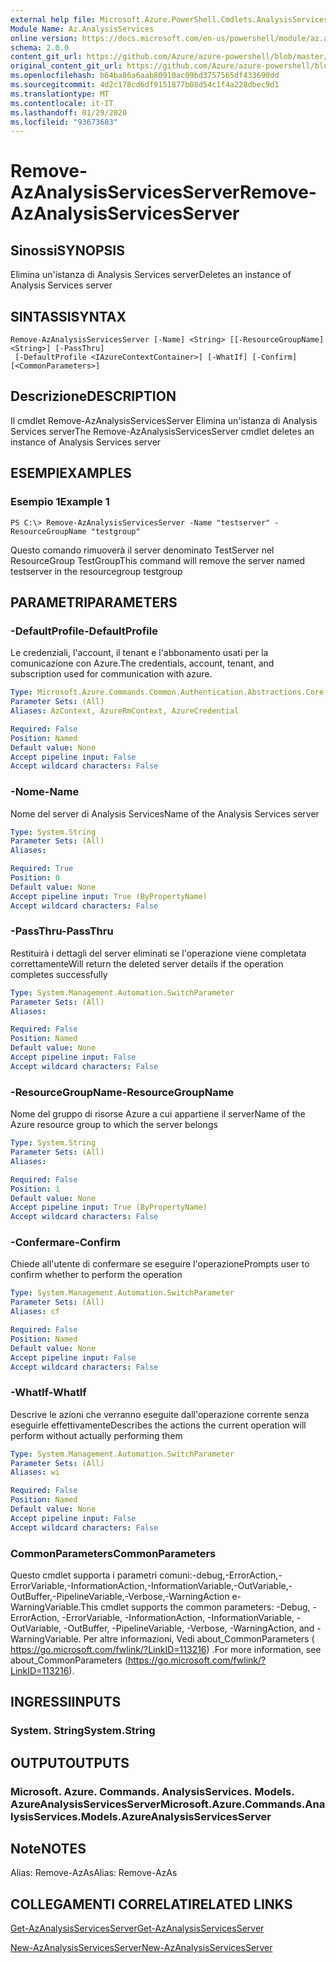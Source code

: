 ```yaml
---
external help file: Microsoft.Azure.PowerShell.Cmdlets.AnalysisServices.dll-Help.xml
Module Name: Az.AnalysisServices
online version: https://docs.microsoft.com/en-us/powershell/module/az.analysisservices/remove-azanalysisservicesserver
schema: 2.0.0
content_git_url: https://github.com/Azure/azure-powershell/blob/master/src/AnalysisServices/AnalysisServices/help/Remove-AzAnalysisServicesServer.md
original_content_git_url: https://github.com/Azure/azure-powershell/blob/master/src/AnalysisServices/AnalysisServices/help/Remove-AzAnalysisServicesServer.md
ms.openlocfilehash: b64ba86a6aab80910ac09bd3757565df433690dd
ms.sourcegitcommit: 4d2c178cd6df9151877b08d54c1f4a228dbec9d1
ms.translationtype: MT
ms.contentlocale: it-IT
ms.lasthandoff: 01/29/2020
ms.locfileid: "93673683"
---
```

# <span data-ttu-id="f1071-101">Remove-AzAnalysisServicesServer</span><span class="sxs-lookup"><span data-stu-id="f1071-101">Remove-AzAnalysisServicesServer</span></span>

## <span data-ttu-id="f1071-102">Sinossi</span><span class="sxs-lookup"><span data-stu-id="f1071-102">SYNOPSIS</span></span>
<span data-ttu-id="f1071-103">Elimina un'istanza di Analysis Services server</span><span class="sxs-lookup"><span data-stu-id="f1071-103">Deletes an instance of Analysis Services server</span></span>

## <span data-ttu-id="f1071-104">SINTASSI</span><span class="sxs-lookup"><span data-stu-id="f1071-104">SYNTAX</span></span>

```
Remove-AzAnalysisServicesServer [-Name] <String> [[-ResourceGroupName] <String>] [-PassThru]
 [-DefaultProfile <IAzureContextContainer>] [-WhatIf] [-Confirm] [<CommonParameters>]
```

## <span data-ttu-id="f1071-105">Descrizione</span><span class="sxs-lookup"><span data-stu-id="f1071-105">DESCRIPTION</span></span>
<span data-ttu-id="f1071-106">Il cmdlet Remove-AzAnalysisServicesServer Elimina un'istanza di Analysis Services server</span><span class="sxs-lookup"><span data-stu-id="f1071-106">The Remove-AzAnalysisServicesServer cmdlet  deletes an instance of Analysis Services server</span></span>

## <span data-ttu-id="f1071-107">ESEMPI</span><span class="sxs-lookup"><span data-stu-id="f1071-107">EXAMPLES</span></span>

### <span data-ttu-id="f1071-108">Esempio 1</span><span class="sxs-lookup"><span data-stu-id="f1071-108">Example 1</span></span>
```
PS C:\> Remove-AzAnalysisServicesServer -Name "testserver" -ResourceGroupName "testgroup"
```

<span data-ttu-id="f1071-109">Questo comando rimuoverà il server denominato TestServer nel ResourceGroup TestGroup</span><span class="sxs-lookup"><span data-stu-id="f1071-109">This command will remove the server named testserver in the resourcegroup testgroup</span></span>

## <span data-ttu-id="f1071-110">PARAMETRI</span><span class="sxs-lookup"><span data-stu-id="f1071-110">PARAMETERS</span></span>

### <span data-ttu-id="f1071-111">-DefaultProfile</span><span class="sxs-lookup"><span data-stu-id="f1071-111">-DefaultProfile</span></span>
<span data-ttu-id="f1071-112">Le credenziali, l'account, il tenant e l'abbonamento usati per la comunicazione con Azure.</span><span class="sxs-lookup"><span data-stu-id="f1071-112">The credentials, account, tenant, and subscription used for communication with azure.</span></span>

```yaml
Type: Microsoft.Azure.Commands.Common.Authentication.Abstractions.Core.IAzureContextContainer
Parameter Sets: (All)
Aliases: AzContext, AzureRmContext, AzureCredential

Required: False
Position: Named
Default value: None
Accept pipeline input: False
Accept wildcard characters: False
```

### <span data-ttu-id="f1071-113">-Nome</span><span class="sxs-lookup"><span data-stu-id="f1071-113">-Name</span></span>
<span data-ttu-id="f1071-114">Nome del server di Analysis Services</span><span class="sxs-lookup"><span data-stu-id="f1071-114">Name of the Analysis Services server</span></span>

```yaml
Type: System.String
Parameter Sets: (All)
Aliases:

Required: True
Position: 0
Default value: None
Accept pipeline input: True (ByPropertyName)
Accept wildcard characters: False
```

### <span data-ttu-id="f1071-115">-PassThru</span><span class="sxs-lookup"><span data-stu-id="f1071-115">-PassThru</span></span>
<span data-ttu-id="f1071-116">Restituirà i dettagli del server eliminati se l'operazione viene completata correttamente</span><span class="sxs-lookup"><span data-stu-id="f1071-116">Will return the deleted server details if the operation completes successfully</span></span>

```yaml
Type: System.Management.Automation.SwitchParameter
Parameter Sets: (All)
Aliases:

Required: False
Position: Named
Default value: None
Accept pipeline input: False
Accept wildcard characters: False
```

### <span data-ttu-id="f1071-117">-ResourceGroupName</span><span class="sxs-lookup"><span data-stu-id="f1071-117">-ResourceGroupName</span></span>
<span data-ttu-id="f1071-118">Nome del gruppo di risorse Azure a cui appartiene il server</span><span class="sxs-lookup"><span data-stu-id="f1071-118">Name of the Azure resource group to which the server belongs</span></span>

```yaml
Type: System.String
Parameter Sets: (All)
Aliases:

Required: False
Position: 1
Default value: None
Accept pipeline input: True (ByPropertyName)
Accept wildcard characters: False
```

### <span data-ttu-id="f1071-119">-Confermare</span><span class="sxs-lookup"><span data-stu-id="f1071-119">-Confirm</span></span>
<span data-ttu-id="f1071-120">Chiede all'utente di confermare se eseguire l'operazione</span><span class="sxs-lookup"><span data-stu-id="f1071-120">Prompts user to confirm whether to perform the operation</span></span>

```yaml
Type: System.Management.Automation.SwitchParameter
Parameter Sets: (All)
Aliases: cf

Required: False
Position: Named
Default value: None
Accept pipeline input: False
Accept wildcard characters: False
```

### <span data-ttu-id="f1071-121">-WhatIf</span><span class="sxs-lookup"><span data-stu-id="f1071-121">-WhatIf</span></span>
<span data-ttu-id="f1071-122">Descrive le azioni che verranno eseguite dall'operazione corrente senza eseguirle effettivamente</span><span class="sxs-lookup"><span data-stu-id="f1071-122">Describes the actions the current operation will perform without actually performing them</span></span>

```yaml
Type: System.Management.Automation.SwitchParameter
Parameter Sets: (All)
Aliases: wi

Required: False
Position: Named
Default value: None
Accept pipeline input: False
Accept wildcard characters: False
```

### <span data-ttu-id="f1071-123">CommonParameters</span><span class="sxs-lookup"><span data-stu-id="f1071-123">CommonParameters</span></span>
<span data-ttu-id="f1071-124">Questo cmdlet supporta i parametri comuni:-debug,-ErrorAction,-ErrorVariable,-InformationAction,-InformationVariable,-OutVariable,-OutBuffer,-PipelineVariable,-Verbose,-WarningAction e-WarningVariable.</span><span class="sxs-lookup"><span data-stu-id="f1071-124">This cmdlet supports the common parameters: -Debug, -ErrorAction, -ErrorVariable, -InformationAction, -InformationVariable, -OutVariable, -OutBuffer, -PipelineVariable, -Verbose, -WarningAction, and -WarningVariable.</span></span> <span data-ttu-id="f1071-125">Per altre informazioni, Vedi about_CommonParameters ( https://go.microsoft.com/fwlink/?LinkID=113216) .</span><span class="sxs-lookup"><span data-stu-id="f1071-125">For more information, see about_CommonParameters (https://go.microsoft.com/fwlink/?LinkID=113216).</span></span>

## <span data-ttu-id="f1071-126">INGRESSI</span><span class="sxs-lookup"><span data-stu-id="f1071-126">INPUTS</span></span>

### <span data-ttu-id="f1071-127">System. String</span><span class="sxs-lookup"><span data-stu-id="f1071-127">System.String</span></span>

## <span data-ttu-id="f1071-128">OUTPUT</span><span class="sxs-lookup"><span data-stu-id="f1071-128">OUTPUTS</span></span>

### <span data-ttu-id="f1071-129">Microsoft. Azure. Commands. AnalysisServices. Models. AzureAnalysisServicesServer</span><span class="sxs-lookup"><span data-stu-id="f1071-129">Microsoft.Azure.Commands.AnalysisServices.Models.AzureAnalysisServicesServer</span></span>

## <span data-ttu-id="f1071-130">Note</span><span class="sxs-lookup"><span data-stu-id="f1071-130">NOTES</span></span>
<span data-ttu-id="f1071-131">Alias: Remove-AzAs</span><span class="sxs-lookup"><span data-stu-id="f1071-131">Alias: Remove-AzAs</span></span>

## <span data-ttu-id="f1071-132">COLLEGAMENTI CORRELATI</span><span class="sxs-lookup"><span data-stu-id="f1071-132">RELATED LINKS</span></span>

[<span data-ttu-id="f1071-133">Get-AzAnalysisServicesServer</span><span class="sxs-lookup"><span data-stu-id="f1071-133">Get-AzAnalysisServicesServer</span></span>](./Get-AzAnalysisServicesServer.md)

[<span data-ttu-id="f1071-134">New-AzAnalysisServicesServer</span><span class="sxs-lookup"><span data-stu-id="f1071-134">New-AzAnalysisServicesServer</span></span>](./New-AzAnalysisServicesServer.md)

